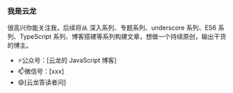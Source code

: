 ### 我是云龙

很高兴你能关注我，后续将从 深入系列、专题系列、underscore 系列、ES6 系列、TypeScript 系列、博客搭建等系列构建文章，想做一个持续原创，输出干货的博主。

* ⚡公众号：[云龙的 JavaScript 博客]
* 📫微信号：[xxx]
* 😄[云龙答读者问]
